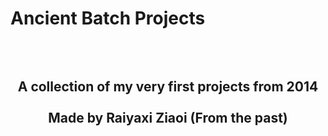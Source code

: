 # Ancient Batch Projects
<div align="center"><h2><br/><br/>
 A collection of my very first projects from 2014<br/><br/>Made by Raiyaxi Ziaoi (From the past)
</h2></div>
<br>
